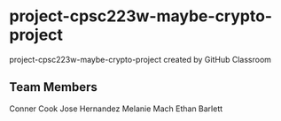 # project-cpsc223w-maybe-crypto-project
project-cpsc223w-maybe-crypto-project created by GitHub Classroom

## Team Members

Conner Cook
Jose Hernandez
Melanie Mach
Ethan Barlett
